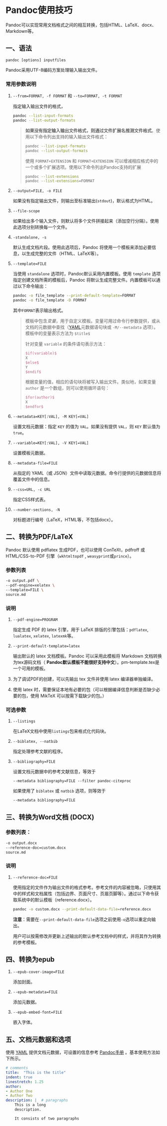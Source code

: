 # Pandoc使用技巧

Pandoc可以实现常用文档格式之间的相互转换，包括HTML、LaTeX、docx、Markdown等。



## 一、语法

```
pandoc [options] inputfiles
```

Pandoc采用UTF-8编码方案处理输入输出文件。

### 常用参数说明

1. `--from=FORMAT, -f FORMAT` 和 `--to=FORMAT, -t FORMAT`

   指定输入输出文件的格式，

   ```bash
   pandoc --list-input-formats
   pandoc --list-output-formats
   ```

    > **如果没有指定输入输出文件格式，则通过文件扩展名推测文件格式**。使用以下命令列出支持的输入输出文件格式：
    >
    > ```bash
    > pandoc --list-input-formats
    > pandoc --list-output-formats
    > ```
    >
    > 使用 `FORMAT+EXTENSION` 和 `FORMAT+EXTENSION` 可以增减相应格式中的一个或多个扩展选项。使用以下命令列出Pandoc支持的扩展
    >
    > ```bash
    > pandoc --list-extensions
    > pandoc --list-extensions=FORMAT
    > ```
    >

   

2. `--output=FILE, -o FILE`

   如果没有指定输出文件，则输出至标准输出(`stdout`)，默认格式为HTML。

3. `--file-scope`

   如果给出多个输入文件，则默认将多个文件拼接起来（添加空行分隔）。使用此选项分别转换每一个文件。

4. `-standalone, -s`

   默认生成文档片段。使用此选项后，Pandoc 将使用一个模板来添加必要信息，以生成完整的文件（HTML、LaTeX等）。

5. `--template=FILE`

   当使用 `standalone` 选项时，Pandoc默认采用内置模板。使用 `template` 选项指定创建文档所需的模板后，Pandoc 将默认生成完整文件。内置模板可以通过以下命令输出：

   ```bash
   pandoc -o file_template --print-default-template=FORMAT
   pandoc -o file_template -D FORMAT
   ```

   其中`FORMAT`表示输出格式。

   > 模板中包含*变量*，用于自定义模板。变量可用过命令行参数提供，或从文档的元数据中查找（[YAML](https://links.jianshu.com/go?to=https%3A%2F%2Fpandoc.org%2FMANUAL.html%23extension-yaml_metadata_block)元数据语句块或 `-M/--metadata` 选项）。模板中的变量表示方法为 `$title$`
   >
   > 针对变量 `variable` 的条件语句表示方法：
   >
   > ```latex
   > $if(variable)$
   > X
   > $else$
   > Y
   > $endif$
   > ```
   >
   > 根据变量的值，相应的语句块将被写入输出文件。类似地，如果变量 `author` 是一个数组，则可以使用循环语句：
   >
   > ```latex
   > $for(author)$
   > X
   > $endfor$
   > ```
   >
   > 

6. `--metadata=KEY[:VAL], -M KEY[=VAL]`

   设置文档元数据：指定 `KEY` 的值为 `VAL`。如果没有提供 `VAL`，则 `KEY` 默认值为 `true`。

7. `--variable=KEY[:VAL], -V KEY[=VAL]`

   设置模板元数据。

8. `--metadata-file=FILE`

   从指定的 YAML（或 JSON）文件中读取元数据。命令行提供的元数据信息将覆盖文件中的信息。

9. `--css=URL, -c URL`

   指定CSS样式表。

10. `--number-sections, -N`

    对标题进行编号（LaTeX，HTML等，不包括docx）。





## 二、转换为PDF/LaTeX

Pandoc 默认使用 pdflatex 生成PDF，也可以使用 ConTeXt，pdfroff 或 HTML/CSS-to-PDF 引擎（`wkhtmltopdf` , `weasyprint`或`prince`）。



### 参数列表

```bash
-o output.pdf \
--pdf-engine=xelatex \
--template=FILE \
source.md
```

### 说明

1. `--pdf-engine=PROGRAM`

   指定生成 PDF 的 latex 引擎，用于 LaTeX 排版的引擎包括：`pdflatex`, `lualatex`, `xelatex`, `latexmk`等。

2. `--print-default-template=latex`

   输出默认的 latex 文档模板。Pandoc 可以采用此模板将 Markdown 文档转换为tex源码文档（ **Pandoc默认模板不能很好支持中文**）。pm-template.tex是一个可用的模板。

3. 为了调试PDF的创建，可以先输出 tex 文件并使用 latex 编译器单独编译。

4. 使用 latex 时，需要保证本地有必要的包（可以根据编译信息判断是否缺少必要的包，使用 MikTeX 可以按需下载缺少的包。）

### 可选参数

1. `--listings`

   在LaTeX文档中使用`listings`包来格式化代码块。

2. `--biblatex, --natbib`

   指定处理参考文献的程序。

3. `--bibliography=FILE`

   设置文档元数据中的参考文献信息，等效于

   ```
   --metadata bibliography=FILE --filter pandoc-citeproc
   ```

   如果使用了 `biblatex` 或 `natbib` 选项，则等效于

   ```bash
   --metadata bibliography=FILE
   ```

   

## 三、转换为Word文档 (DOCX)

### 参数列表：

```bash
-o output.docx 
--reference-doc=custom.docx 
source.md
```
### 说明

1. `--reference-doc=FILE`

   使用指定的文件作为输出文件的格式参考。参考文件的内容被忽略，只使用其中的样式和文档属性（包括边界、页面尺寸、页眉页脚等）。通过以下命令获取系统中的默认模板（reference.docx）。

   ```bash
   pandoc -o custom.docx --print-default-data-file=reference.docx
   ```

   **注意**：需要在`--print-default-data-file`选项之前使用`-o`选项以重定向输出。

   用户可以按需修改并更新上述输出的默认参考文档中的样式，并将其作为转换的参考模板。



## 四、转换为epub

1. `--epub-cover-image=FILE`

   添加封面。

2. `--epub-metadata=FILE`

   添加元数据。

3. `--epub-embed-font=FILE`

   嵌入字体。



## 五、文档元数据和选项

使用 [YAML](https://yaml.org/refcard.html) 提供文档元数据，可设置的信息参考 [Pandoc手册](https://pandoc.org/MANUAL.html) 。基本使用方法如下所示。

```yaml
# comments
title:  "This is the title"
indent: true
linestretch: 1.25
author:  
- Author One
- Author Two
description: |  # paragraphs
    This is a long
    description.

    It consists of two paragraphs
```